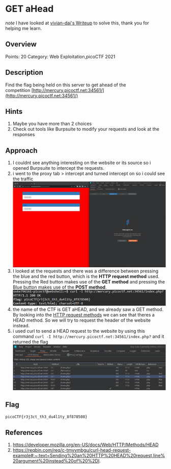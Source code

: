 # GET aHead
*note* I have looked at [vivian-dai's Writeup](https://github.com/vivian-dai/PicoCTF2021-Writeup/blob/main/Web%20Exploitation/Get%20aHead/Get%20aHead.md) to solve this, thank you for helping me learn.
## Overview

Points: 20
Category: Web Exploitation,picoCTF 2021

## Description

Find the flag being held on this server to get ahead of the competition [http://mercury.picoctf.net:34561/](http://mercury.picoctf.net:34561/)

## Hints

1. Maybe you have more than 2 choices
2. Check out tools like Burpsuite to modify your requests and look at the responses

## Approach

1. I couldnt see anything interesting on the website or its source so i opened Burpsuite to intercept the requests.
2. i went to the proxy tab > intercept and turned intercept on so i could see the traffic ![Pasted image 20230322161210.png](https://github.com/0x6E796161/CTF-Writeups/blob/main/PicoCTF/Web%20Exploitation/GET%20aHEAD/Pasted%20image%2020230322161210.png)
3. I looked at the requests and there was a difference between pressing the blue and the red button, which is the **HTTP request method** used. 
   Pressing the Red button makes use of the **GET method** and pressing the Blue button makes use of the **POST method**.
![Pasted image 20230322161212.png](https://github.com/0x6E796161/CTF-Writeups/blob/main/PicoCTF/Web%20Exploitation/GET%20aHEAD/Pasted%20image%2020230322163301.png)
1. the name of the CTF is GET aHEAD, and we already saw a GET method. By looking into the [HTTP request methods](https://developer.mozilla.org/en-US/docs/Web/HTTP/Methods) we can see that theres a HEAD method. So we will try to request the header of the website instead.
2. i used curl to send a HEAD request to the website by using this command 
	``curl -I http://mercury.picoctf.net:34561/index.php?``
and it returned the flag
![Pasted image 20230322161212.png](https://github.com/0x6E796161/CTF-Writeups/blob/main/PicoCTF/Web%20Exploitation/GET%20aHEAD/Pasted%20image%2020230322163802.png)

## Flag

```
picoCTF{r3j3ct_th3_du4l1ty_8f878508}
```

## References

1. https://developer.mozilla.org/en-US/docs/Web/HTTP/Methods/HEAD
2. https://reqbin.com/req/c-tmyvmbgu/curl-head-request-example#:~:text=Sending%20an%20HTTP%20HEAD%20request,line%20argument%20instead%20of%20%2DI.

